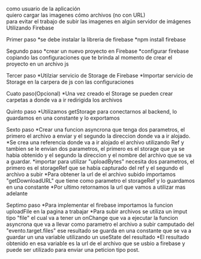 como usuario de la aplicación			
quiero cargar las imagenes cómo archivos (no con URL)			
para evitar el trabajo de subir las imagenes en algún servidor de imágenes
Utilizando Firebase

Primer paso 
*se debe instalar la libreria de firebase 
*npm install firebase

Segundo paso 
*crear un nuevo proyecto en Firebase
*configurar firebase copiando las configuraciones que te brinda al momento de crear el proyecto en un archivo js

Tercer paso
*Utilziar servicio de Storage de Firebase
*Importar servicio de Storage en la carpera de js con las configuraciones

Cuato paso(Opcional)
*Una vez creado el Storage se pueden crear carpetas a donde va a ir redirigida los archivos

Quinto paso
*Utilizamos getStorage para conectarnos al backend, lo guardamos en una constante y lo exportamos

Sexto paso
*Crear una funcion asyncrona que tenga dos parametros, el primero el archivo a enviar y el segundo la direccion donde va a ir alojado.
*Se crea una referencia donde va a ir alojado el archivo utilizando Ref y tambien se le envian dos parametros, el primero es el storage que ya se habia obtenido y el segundo la direccion y el nombre del archivo que se va a guardar.
*importar para utilizar "uploadBytes" necesita dos parametros, el primero es el storageRef que se habia capturado del ref y el segundo el archivo a subir
*Para obtener la url de el archivo subido importamos "getDownloadURL" que tiene como parametro el storageRef y lo guardamos en una constante
*Por ultimo retornamos la url que vamos a utilizar mas adelante

Septimo paso
*Para implementar el firebase importamos la funcion uploadFile en la pagina a trabajar
*Para subir archivos se utiliza un imput tipo "file" el cual va a tener un onChange que va a ejecutar la funcion asyncrona que va a llevar como parametro el archivo a subir camputado del "evento.target.files" ese resultado se guarda en una constante que se va a guardar un una variable utilizando un useState del resultado
*El resultado obtenido en esa variable es la url de el archivo que se usbio a firebase y puede ser utilizado para enviar una peticion tipo post.
